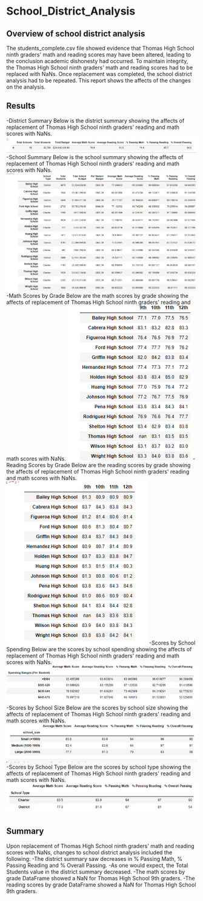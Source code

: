 # School_District_Analysis
## Overview of school district analysis
The students_complete.csv file showed evidence that Thomas High School ninth graders' math and reading scores may have been altered, leading to the conclusion academic dishonesty had occurred. To maintain integrity, the Thomas High School ninth graders' math and reading scores had to be replaced with NaNs. Once replacement was completed, the school district analysis had to be repeated. This report shows the affects of the changes on the analysis.
## Results
-District Summary
Below is the district summary showing the affects of replacement of Thomas High School ninth graders' reading and math scores with NaNs.
![district_summary](Resources/district_summary.png)
-School Summary
Below is the school summary showing the affects of replacement of Thomas High School ninth graders' reading and math scores with NaNs.
![school_summary](Resources/school_summary.png)
-Math Scores by Grade
Below are the math scores by grade showing the affects of replacement of Thomas High School ninth graders' reading and math scores with NaNs.
![math_scores_by_grade](Resources/math_scores_by_grade.png)
-Reading Scores by Grade
Below are the reading scores by grade showing the affects of replacement of Thomas High School ninth graders' reading and math scores with NaNs.
![reading_scores_by_grade](Resources/reading_scores_by_grade.png)
-Scores by School Spending
Below are the scores by school spending showing the affects of replacement of Thomas High School ninth graders' reading and math scores with NaNs.
![scores_by_school_spending](Resources/scores_by_school_spending.png)
-Scores by School Size
Below are the scores by school size showing the affects of replacement of Thomas High School ninth graders' reading and math scores with NaNs.
![scores_by_school_size](Resources/scores_by_school_size.png)
-Scores by School Type
Below are the scores by school type showing the affects of replacement of Thomas High School ninth graders' reading and math scores with NaNs.
![scores_by_school_type](Resources/scores_by_school_type.png)
## Summary
Upon replacement of Thomas High School ninth graders' math and reading scores with NaNs, changes to school district analysis included the following:
-The district summary saw decreases in % Passing Math, % Passing Reading and % Overall Passing. 
-As one would expect, the Total Students value in the district summary decreased. 
-The math scores by grade DataFrame showed a NaN for Thomas High School 9th graders.
-The reading scores by grade DataFrame showed a NaN for Thomas High School 9th graders.